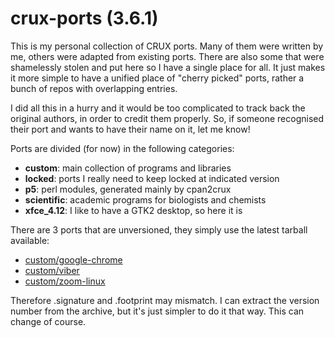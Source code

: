 # crux-ports (3.6.1)

This is my personal collection of CRUX ports. Many of them were written
by me, others were adapted from existing ports. There are also some that
were shamelessly stolen and put here so I have a single place for all.
It just makes it more simple to have a unified place of "cherry picked"
ports, rather a bunch of repos with overlapping entries.

I did all this in a hurry and it would be too complicated to track back
the original authors, in order to credit them properly. So, if someone
recognised their port and wants to have their name on it, let me know!

Ports are divided (for now) in the following categories:
* **custom**: main collection of programs and libraries
* **locked**: ports I really need to keep locked at indicated version
* **p5**: perl modules, generated mainly by cpan2crux
* **scientific**: academic programs for biologists and chemists
* **xfce_4.12**: I like to have a GTK2 desktop, so here it is

There are 3 ports that are unversioned, they simply use the latest
tarball available:

* [custom/google-chrome](custom/google-chrome)
* [custom/viber](custom/viber)
* [custom/zoom-linux](custom/zoom-linux)

Therefore .signature and .footprint may mismatch. I can extract the
version number from the archive, but it's just simpler to do it that
way. This can change of course.
